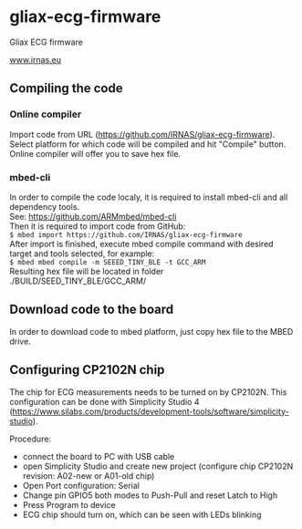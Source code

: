 # gliax-ecg-firmware

Gliax ECG firmware

www.irnas.eu

## Compiling the code
### Online compiler
Import code from URL (https://github.com/IRNAS/gliax-ecg-firmware).
Select platform for which code will be compiled and hit "Compile" button.
Online compiler will offer you to save hex file.

### mbed-cli
In order to compile the code localy, it is required to install mbed-cli and all dependency tools.\
See: https://github.com/ARMmbed/mbed-cli \
Then it is required to import code from GitHub:\
`$ mbed import https://github.com/IRNAS/gliax-ecg-firmware`\
After import is finished, execute mbed compile command with desired target and tools selected, for example:\
`$ mbed mbed compile -m SEEED_TINY_BLE -t GCC_ARM`\
Resulting hex file will be located in folder ./BUILD/SEED_TINY_BLE/GCC_ARM/

## Download code to the board
In order to download code to mbed platform, just copy hex file to the MBED drive. 

## Configuring CP2102N chip
The chip for ECG measurements needs to be turned on by CP2102N. This configuration can be done with Simplicity Studio 4 (https://www.silabs.com/products/development-tools/software/simplicity-studio).

Procedure:
* connect the board to PC with USB cable
* open Simplicity Studio and create new project (configure chip CP2102N revision: A02-new or A01-old chip)
* Open Port configuration: Serial
* Change pin GPIO5 both modes to Push-Pull and reset Latch to High
* Press Program to device
* ECG chip should turn on, which can be seen with LEDs blinking
